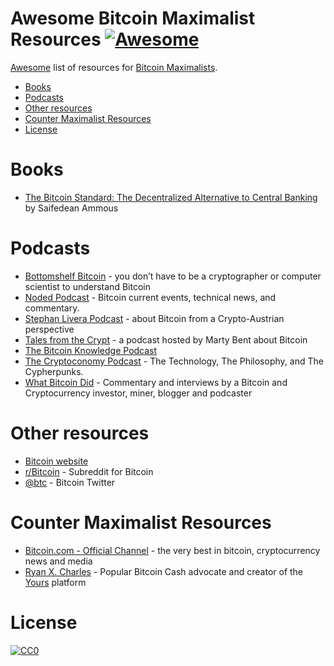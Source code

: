 Awesome Bitcoin Maximalist Resources [![Awesome](https://cdn.rawgit.com/sindresorhus/awesome/d7305f38d29fed78fa85652e3a63e154dd8e8829/media/badge.svg)](https://github.com/sindresorhus/awesome)
=============

[Awesome](https://github.com/sindresorhus/awesome) list of resources for [Bitcoin Maximalists](https://www.investopedia.com/terms/b/bitcoin-maximalism.asp).

- [Books](#books)
- [Podcasts](#podcasts)
- [Other resources](#other-resources)
- [Counter Maximalist Resources](#counter-maximalist-resources)
- [License](#license)

# Books

- [The Bitcoin Standard: The Decentralized Alternative to Central Banking](https://www.amazon.co.uk/Bitcoin-Standard-Decentralized-Alternative-Central/dp/1119473861) by Saifedean Ammous

# Podcasts

- [Bottomshelf Bitcoin](https://bottomshelfbitcoin.com/) - you don’t have to be a cryptographer or computer scientist to understand Bitcoin
- [Noded Podcast](https://noded.org/) - Bitcoin current events, technical news, and commentary.
- [Stephan Livera Podcast](https://stephanlivera.com/) - about Bitcoin from a Crypto-Austrian perspective
- [Tales from the Crypt](https://talesfromthecrypt.libsyn.com/website) - a podcast hosted by Marty Bent about Bitcoin
- [The Bitcoin Knowledge Podcast](https://www.bitcoin.kn/)
- [The Cryptoconomy Podcast](https://cryptoconomy.podbean.com/) - The Technology, The Philosophy, and The Cypherpunks.
- [What Bitcoin Did](https://www.whatbitcoindid.com/podcast/) - Commentary and interviews by a Bitcoin and Cryptocurrency investor, miner, blogger and podcaster

# Other resources

- [Bitcoin website](https://bitcoin.org/)
- [r/Bitcoin](https://www.reddit.com/r/Bitcoin/) - Subreddit for Bitcoin
- [@btc](https://twitter.com/btc) - Bitcoin Twitter

# Counter Maximalist Resources

- [Bitcoin.com - Official Channel](https://www.youtube.com/channel/UCetxkZolEBHX47BqtZktbkg) - the very best in bitcoin, cryptocurrency news and media
- [Ryan X. Charles](https://www.youtube.com/user/ryanxcharles/) - Popular Bitcoin Cash advocate and creator of the [Yours](https://www.yours.org/) platform

# License

[![CC0](http://i.creativecommons.org/p/zero/1.0/88x31.png)](http://creativecommons.org/publicdomain/zero/1.0/)

